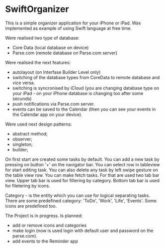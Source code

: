 # SwiftOrganizer
This is a simple organizer application for your iPhone or iPad. 
Was implemented as example of using Swift language at free time.

Were realised two type of database:
- Core Data (local database on device)
- Parse.com (remote database on Parse.com server)

Were realised the next features:
- autolayout (on Interfase Builder Level only)
- switching of the database types from CoreData to remote database and vice versa.
- switching is syncronised by iCloud (you are changing database type on your iPad - on your iPhone database is changing too after some secunds)
- push notifications via Parse.com server.
- events can be saved to the Calendar (then you can see your events in the Calendar app on your device).

Were used next design patterns:
- abstract method;
- observer;
- singleton;
- builder;

On first start are created some tasks by default. 
You can add a new task by pressing on button '+' on the navigator bar. 
You can select row in tableview for start editing task. 
You can also delete any task by left swipe gesture on the table view row. 
You can make fetch tasks. For that are used two tab bar view. Upper tab bar is used 
for filtering by category. Bottom tab bar is used for filetering by icons.

Category - is the entity which you can use for logical separating tasks. 
There are some predefined category: 'ToDo', 'Work', 'Life', 'Events'.
Some icons are predefined too.

The Project is in progress.
Is planned:
- add or remove icons and categories
- make login (now is used login with default user and password on the parse.com).
- add events to the Reminder app
